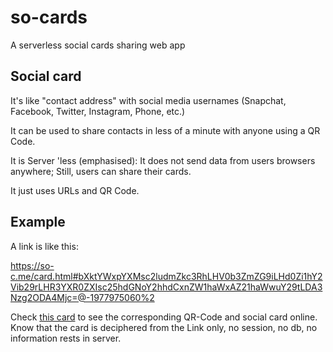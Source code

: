 # so-cards

A serverless social cards sharing web app 

## Social card

It's like "contact address" with social media usernames (Snapchat, Facebook, Twitter, Instagram, Phone, etc.)

It can be used to share contacts in less of a minute with anyone using a QR Code.

It is Server 'less (emphasised): It does not send data from users browsers anywhere; Still, users can share their cards.

It just uses URLs and QR Code.

## Example

A link is like this:

https://so-c.me/card.html#bXktYWxpYXMsc2ludmZkc3RhLHV0b3ZmZG9iLHd0Zi1hY2Vib29rLHR3YXR0ZXIsc25hdGNoY2hhdCxnZW1haWxAZ21haWwuY29tLDA3Nzg2ODA4Mjc=@-1977975060%2


Check [this card](https://so-c.me/card.html#bXktYWxpYXMsc2ludmZkc3RhLHV0b3ZmZG9iLHd0Zi1hY2Vib29rLHR3YXR0ZXIsc25hdGNoY2hhdCxnZW1haWxAZ21haWwuY29tLDA3Nzg2ODA4Mjc=@-1977975060%2)
 to see the corresponding QR-Code and social card online. Know that the card is deciphered from the Link only, no session, no db, no information rests in server.
